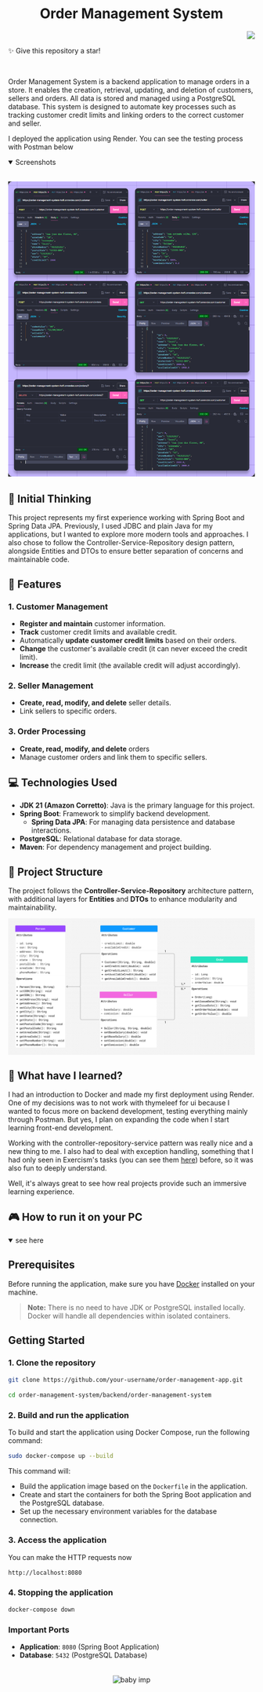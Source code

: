 <div align="center">

# Order Management System

</div>

<img align="right" src="https://skillicons.dev/icons?i=java,spring,postgresql">

<br>

✨ Give this repository a star!

<br>

Order Management System is a backend application to manage orders in a store. It enables the creation, retrieval, updating, and deletion of customers, sellers and orders. All data is stored and managed using a PostgreSQL database. This system is designed to automate key processes such as tracking customer credit limits and linking orders to the correct customer and seller.

I deployed the application using Render. You can see the testing process with Postman below

<details open>
<summary>
 Screenshots
</summary> <br />
    
<p align="center">
    <img  src="misc/postmanTesting.png"/>
</details>

## 💭 Initial Thinking

This project represents my first experience working with Spring Boot and Spring Data JPA. Previously, I used JDBC and plain Java for my applications, but I wanted to explore more modern tools and approaches. I also chose to follow the Controller-Service-Repository design pattern, alongside Entities and DTOs to ensure better separation of concerns and maintainable code.

## 🎠 Features

### 1. Customer Management
- **Register and maintain** customer information.
- **Track** customer credit limits and available credit.
- Automatically **update customer credit limits** based on their orders.
- **Change** the customer's available credit (it can never exceed the credit limit).
- **Increase** the credit limit (the available credit will adjust accordingly).

### 2. Seller Management
- **Create, read, modify, and delete** seller details.
- Link sellers to specific orders.

### 3. Order Processing
- **Create, read, modify, and delete** orders
- Manage customer orders and link them to specific sellers.


## 💻 Technologies Used

- **JDK 21 (Amazon Corretto)**: Java is the primary language for this project.
- **Spring Boot**: Framework to simplify backend development.
  - **Spring Data JPA**: For managing data persistence and database interactions.
- **PostgreSQL**: Relational database for data storage.
- **Maven**: For dependency management and project building.

## 📖 Project Structure

The project follows the **Controller-Service-Repository** architecture pattern, with additional layers for **Entities** and **DTOs** to enhance modularity and maintainability.

<img align="center" src="misc/umlDiagram.png">

## 🔮 What have I learned?

I had an introduction to Docker and made my first deployment using Render. One of my decisions was to not work with thymeleef for ui because I wanted to focus more on backend development, testing everything mainly through Postman. But yes, I plan on expanding the code when I start learning front-end development.

Working with the controller-repository-service pattern was really nice and a new thing to me. I also had to deal with exception handling, something that I had only seen in Exercism's tasks (you can see them [here](https://github.com/LauriESB/exercism-java)) before, so it was also fun to deeply understand. 

Well, it's always great to see how real projects provide such an immersive learning experience.

## 🎮 How to run it on your PC

<details open>
<summary>
 see here
</summary>

## Prerequisites

Before running the application, make sure you have [Docker](https://docs.docker.com/get-docker/) installed on your machine.

> **Note:** There is no need to have JDK or PostgreSQL installed locally. Docker will handle all dependencies within isolated containers.

## Getting Started

### 1. Clone the repository


```bash
git clone https://github.com/your-username/order-management-app.git
```

```bash
cd order-management-system/backend/order-management-system
```

### 2. Build and run the application

To build and start the application using Docker Compose, run the following command:

```bash
sudo docker-compose up --build
```

This command will:

- Build the application image based on the `Dockerfile` in the application.
- Create and start the containers for both the Spring Boot application and the PostgreSQL database.
- Set up the necessary environment variables for the database connection.

### 3. Access the application

You can make the HTTP requests now

```
http://localhost:8080
```

### 4. Stopping the application

```bash
docker-compose down
```

### Important Ports

- **Application**: `8080` (Spring Boot Application)
- **Database**: `5432` (PostgreSQL Database)
</details>

<br>

<div align="center">
 <img align="center" src="https://static.wikia.nocookie.net/terraria_gamepedia/images/9/95/Baby_Imp_%28flying%29.gif/revision/latest?cb=20211224155014&format=original" alt="baby imp">
</div>
